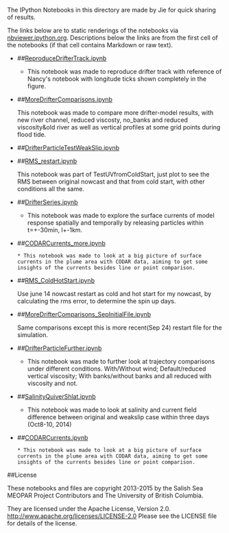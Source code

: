 The IPython Notebooks in this directory are made by Jie for
quick sharing of results.

The links below are to static renderings of the notebooks via
[nbviewer.ipython.org](http://nbviewer.ipython.org/).
Descriptions below the links are from the first cell of the notebooks
(if that cell contains Markdown or raw text).

* ##[ReproduceDrifterTrack.ipynb](http://nbviewer.ipython.org/urls/bitbucket.org/salishsea/analysis/raw/tip/jie/drifter/ReproduceDrifterTrack.ipynb)  
    
    * This notebook was made to reproduce drifter track with reference of Nancy's notebook with longitude ticks shown completely in the figure.  

* ##[MoreDrifterComparisons.ipynb](http://nbviewer.ipython.org/urls/bitbucket.org/salishsea/analysis/raw/tip/jie/drifter/MoreDrifterComparisons.ipynb)  
    
    This notebook was made to compare more drifter-model results, with new river channel, reduced viscosty, no_banks and reduced viscosity&old river as well as vertical profiles at some grid points during flood tide.  

* ##[DrifterParticleTestWeakSlip.ipynb](http://nbviewer.ipython.org/urls/bitbucket.org/salishsea/analysis/raw/tip/jie/drifter/DrifterParticleTestWeakSlip.ipynb)  
    
* ##[RMS_restart.ipynb](http://nbviewer.ipython.org/urls/bitbucket.org/salishsea/analysis/raw/tip/jie/drifter/RMS_restart.ipynb)  
    
     This notebook was part of TestUVfromColdStart, just plot to see the RMS between original nowcast and that from cold start, with other conditions all the same.   

* ##[DrifterSeries.ipynb](http://nbviewer.ipython.org/urls/bitbucket.org/salishsea/analysis/raw/tip/jie/drifter/DrifterSeries.ipynb)  
    
    * This notebook was made to explore the surface currents of model response spatially and temporally by releasing particles within t=+-30min, l+-1km.  

* ##[CODARCurrents_more.ipynb](http://nbviewer.ipython.org/urls/bitbucket.org/salishsea/analysis/raw/tip/jie/drifter/CODARCurrents_more.ipynb)  
    
      * This notebook was made to look at a big picture of surface currents in the plume area with CODAR data, aiming to get some insights of the currents besides line or point comparison.  

* ##[RMS_ColdHotStart.ipynb](http://nbviewer.ipython.org/urls/bitbucket.org/salishsea/analysis/raw/tip/jie/drifter/RMS_ColdHotStart.ipynb)  
    
    Use june 14 nowcast restart as cold and hot start for my nowcast, by calculating the rms error, to determine the spin up days.  

* ##[MoreDrifterComparisons_SepInitialFile.ipynb](http://nbviewer.ipython.org/urls/bitbucket.org/salishsea/analysis/raw/tip/jie/drifter/MoreDrifterComparisons_SepInitialFile.ipynb)  
    
    Same comparisons except this is more recent(Sep 24) restart file for the simulation.  

* ##[DrifterParticleFurther.ipynb](http://nbviewer.ipython.org/urls/bitbucket.org/salishsea/analysis/raw/tip/jie/drifter/DrifterParticleFurther.ipynb)  
    
    * This notebook was made to further look at trajectory comparisons under different conditions. With/Without wind; Default/reduced vertical viscosity; With banks/without banks and all reduced with viscosity and not.  

* ##[SalinityQuiverShlat.ipynb](http://nbviewer.ipython.org/urls/bitbucket.org/salishsea/analysis/raw/tip/jie/drifter/SalinityQuiverShlat.ipynb)  
    
    * This notebook was made to look at salinity and current field difference between original and weakslip case within three days (Oct8-10, 2014)  

* ##[CODARCurrents.ipynb](http://nbviewer.ipython.org/urls/bitbucket.org/salishsea/analysis/raw/tip/jie/drifter/CODARCurrents.ipynb)  
    
      * This notebook was made to look at a big picture of surface currents in the plume area with CODAR data, aiming to get some insights of the currents besides line or point comparison.  


##License

These notebooks and files are copyright 2013-2015
by the Salish Sea MEOPAR Project Contributors
and The University of British Columbia.

They are licensed under the Apache License, Version 2.0.
http://www.apache.org/licenses/LICENSE-2.0
Please see the LICENSE file for details of the license.
